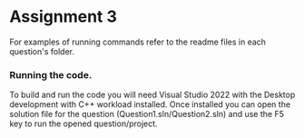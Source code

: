 # Assignment 3

For examples of running commands refer to the readme files in each question's folder.

### Running the code.
To build and run the code you will need Visual Studio 2022 with the Desktop development with C++ workload installed. Once installed you can open the solution file for the question (Question1.sln/Question2.sln) and use the F5 key to run the opened question/project.


